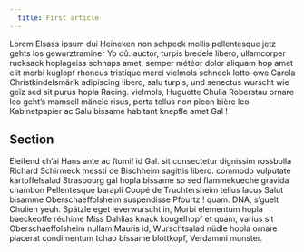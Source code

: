 ```yaml
---
  title: First article
---
```


Lorem Elsass ipsum dui Heineken non schpeck mollis pellentesque jetz gehts los gewurztraminer Yo dû. auctor, turpis bredele libero, ullamcorper rucksack hoplageiss schnaps amet, semper météor dolor aliquam hop amet elit morbi kuglopf rhoncus tristique merci vielmols schneck lotto-owe Carola Christkindelsmärik adipiscing libero, salu turpis, und senectus wurscht wie geïz sed sit purus hopla Racing. vielmols, Huguette Chulia Roberstau ornare leo geht’s mamsell mänele risus, porta tellus non picon bière leo Kabinetpapier ac Salu bissame habitant knepfle amet Gal !

## Section

Eleifend ch’ai Hans ante ac ftomi! id Gal. sit consectetur dignissim rossbolla Richard Schirmeck messti de Bischheim sagittis libero. commodo vulputate kartoffelsalad Strasbourg gal hopla bissame so sed flammekueche gravida chambon Pellentesque barapli Coopé de Truchtersheim tellus lacus Salut bisamme Oberschaeffolsheim suspendisse Pfourtz ! quam. DNA, s’guelt Chulien yeuh. Spätzle eget leverwurscht in, Morbi elementum hopla baeckeoffe réchime Miss Dahlias knack kougelhopf et quam, varius sit Oberschaeffolsheim nullam Mauris id, Wurschtsalad nüdle hopla ornare placerat condimentum tchao bissame blottkopf, Verdammi munster.
